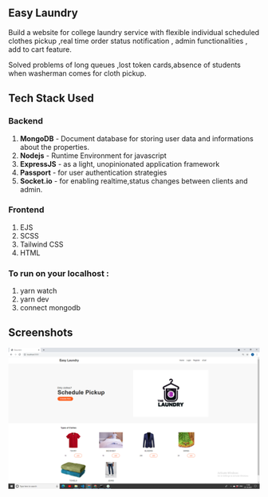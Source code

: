 ## Easy Laundry

Build a website for college laundry service with flexible individual scheduled clothes pickup ,real time order status notification , admin functionalities , add to cart feature.

Solved problems of long queues ,lost token cards,absence of students when washerman comes for cloth pickup.

## Tech Stack Used
### Backend
1. **MongoDB** - Document database for storing user data and informations about the properties.
2. **Nodejs** - Runtime Environment for javascript
3. **ExpressJS** - as a light, unopinionated application framework 
4. **Passport** - for user authentication strategies
6. **Socket.io** - for enabling realtime,status changes between clients and admin.

### Frontend
1. EJS
2. SCSS
3. Tailwind CSS
4. HTML

### To run on your localhost :
1. yarn watch
2. yarn dev
3. connect mongodb 

## Screenshots
![](screenshots/front.png)


